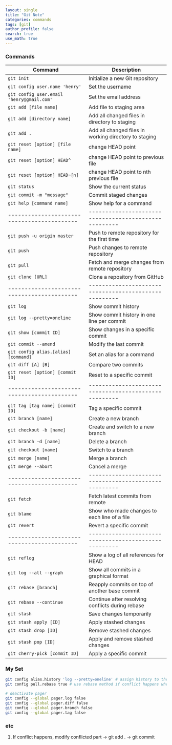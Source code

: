 ```yaml
---
layout: single
title: "Git Note"
categories: commands
tags: [git]
author_profile: false
search: true
use_math: true
---
```


### Commands

| **Command**                                 | **Description**                                       |
| ------------------------------------------- | ----------------------------------------------------- |
| `git init`                                  | Initialize a new Git repository                       |
| `git config user.name 'henry'`              | Set the username                                      |
| `git config user.email 'henry@gmail.com'`   | Set the email address                                 |
| `git add [file name]`                       | Add file to staging area                              |
| `git add [directory name]`                  | Add all changed files in directory to staging         |
| `git add .`                                 | Add all changed files in working directory to staging |
| `git reset [option] [file name]`            | change HEAD point                                     |
| `git reset [option] HEAD^`                  | change HEAD point to previous file                    |
| `git reset [option] HEAD~[n]`               | change HEAD point to nth previous file                |
| `git status`                                | Show the current status                               |
| `git commit -m "message"`                   | Commit staged changes                                 |
| `git help [command name]`                   | Show help for a command                               |
| ------------------------------------------- | ----------------------------------------------------- |
| `git push -u origin master`                 | Push to remote repository for the first time          |
| `git push`                                  | Push changes to remote repository                     |
| `git pull`                                  | Fetch and merge changes from remote repository        |
| `git clone [URL]`                           | Clone a repository from GitHub                        |
| ------------------------------------------- | ----------------------------------------------------- |
| `git log`                                   | Show commit history                                   |
| `git log --pretty=oneline`                  | Show commit history in one line per commit            |
| `git show [commit ID]`                      | Show changes in a specific commit                     |
| `git commit --amend`                        | Modify the last commit                                |
| `git config alias.[alias] [command]`        | Set an alias for a command                            |
| `git diff [A] [B]`                          | Compare two commits                                   |
| `git reset [option] [commit ID]`            | Reset to a specific commit                            |
| ------------------------------------------- | ----------------------------------------------------- |
| `git tag [tag name] [commit ID]`            | Tag a specific commit                                 |
| `git branch [name]`                         | Create a new branch                                   |
| `git checkout -b [name]`                    | Create and switch to a new branch                     |
| `git branch -d [name]`                      | Delete a branch                                       |
| `git checkout [name]`                       | Switch to a branch                                    |
| `git merge [name]`                          | Merge a branch                                        |
| `git merge --abort`                         | Cancel a merge                                        |
| ------------------------------------------- | ----------------------------------------------------- |
| `git fetch`                                 | Fetch latest commits from remote                      |
| `git blame`                                 | Show who made changes to each line of a file          |
| `git revert`                                | Revert a specific commit                              |
| ------------------------------------------- | ----------------------------------------------------- |
| `git reflog`                                | Show a log of all references for HEAD                 |
| `git log --all --graph`                     | Show all commits in a graphical format                |
| `git rebase [branch]`                       | Reapply commits on top of another base commit         |
| `git rebase --continue`                     | Continue after resolving conflicts during rebase      |
| `git stash`                                 | Save changes temporarily                              |
| `git stash apply [ID]`                      | Apply stashed changes                                 |
| `git stash drop [ID]`                       | Remove stashed changes                                |
| `git stash pop [ID]`                        | Apply and remove stashed changes                      |
| `git cherry-pick [commit ID]`               | Apply a specific commit                               |

### My Set

```zsh
git config alias.history 'log --pretty=oneline' # assign history to the command
git config pull.rebase true # use rebase method if conflict happens when pull

# deactivate pager
git config --global pager.log false
git config --global pager.diff false
git config --global pager.branch false
git config --global pager.tag false
```

### etc

1. If conflict happens, modify conflicted part -> git add . -> git commit
